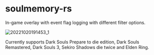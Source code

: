# soulmemory-rs

In-game overlay with event flag logging with different filter options.

![20221020191453_1](https://user-images.githubusercontent.com/37239092/197016947-1efa7249-80bf-499a-89a1-ddd76edcbaed.jpg)


Currently supports Dark Souls Prepare to die edition, Dark Souls Remastered, Dark Souls 3, Sekiro Shadows die twice and Elden Ring.
